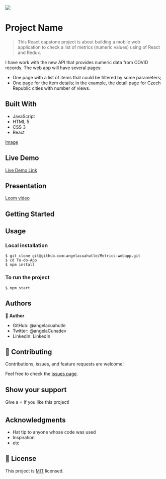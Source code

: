 ![](https://img.shields.io/badge/Microverse-blueviolet)

# Project Name

> This React capstone project is about building a mobile web application to check a list of metrics (numeric values) using of React and Redux.

I have work with the new API that provides numeric data from COVID records. The web app will have several pages:

- One page with a list of items that could be filtered by some parameters;
- One page for the item details; in the example, the detail page for Czech Republic cities with number of views.

## Built With

- JavaScript
- HTML 5
- CSS 3
- React

[Image](./src/covid-tracker.png)

## Live Demo

[Live Demo Link](https://62088fb5387532ee97f74270--metrics-webapp-microverse.netlify.app/)

## Presentation

[Loom video](https://www.loom.com/share/18584f466a7348c79a06fc64dceca55a)


## Getting Started

## Usage
### Local installation
```console
$ git clone git@github.com:angelacuahutle/Metrics-webapp.git
$ cd To-do-App
$ npm install
```

### To run the project
```console
$ npm start 
```

## Authors

👤 **Author**

- GitHub: @angelacuahutle
- Twitter: @angelaCunadev
- LinkedIn: LinkedIn

## 🤝 Contributing

Contributions, issues, and feature requests are welcome!

Feel free to check the [issues page](../../issues/).

## Show your support

Give a ⭐️ if you like this project!

## Acknowledgments

- Hat tip to anyone whose code was used
- Inspiration
- etc

## 📝 License

This project is [MIT](./MIT.md) licensed.